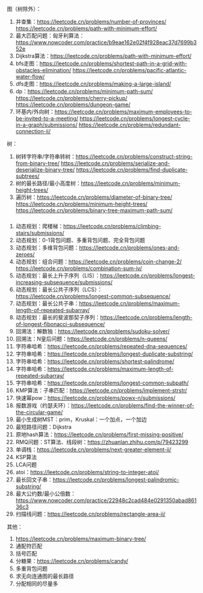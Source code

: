 图（树除外）：
1. 并查集：https://leetcode.cn/problems/number-of-provinces/ https://leetcode.cn/problems/path-with-minimum-effort/
2. 最大匹配问题：匈牙利算法：https://www.nowcoder.com/practice/b9eae162e02f4f928eac37d7699b352e
3. Dijkstra算法：https://leetcode.cn/problems/path-with-minimum-effort/
4. bfs走图：https://leetcode.cn/problems/shortest-path-in-a-grid-with-obstacles-elimination/ https://leetcode.cn/problems/pacific-atlantic-water-flow/
5. dfs走图：https://leetcode.cn/problems/making-a-large-island/
5. dp：https://leetcode.cn/problems/minimum-path-sum/ https://leetcode.cn/problems/cherry-pickup/ https://leetcode.cn/problems/dungeon-game/
6. 环基内/外向树：https://leetcode.cn/problems/maximum-employees-to-be-invited-to-a-meeting/ https://leetcode.cn/problems/longest-cycle-in-a-graph/submissions/ https://leetcode.cn/problems/redundant-connection-ii/

树：
1. 树转字符串/字符串转树：https://leetcode.cn/problems/construct-string-from-binary-tree/ https://leetcode.cn/problems/serialize-and-deserialize-binary-tree/ https://leetcode.cn/problems/find-duplicate-subtrees/
2. 树的最长路径/最小高度树：https://leetcode.cn/problems/minimum-height-trees/
3. 遍历树：https://leetcode.cn/problems/diameter-of-binary-tree/ https://leetcode.cn/problems/minimum-height-trees/ https://leetcode.cn/problems/binary-tree-maximum-path-sum/

###
1. 动态规划：爬楼梯：https://leetcode.cn/problems/climbing-stairs/submissions/
2. 动态规划：0-1背包问题、多重背包问题、完全背包问题
3. 动态规划：多维背包问题：https://leetcode.cn/problems/ones-and-zeroes/
4. 动态规划：组合问题：https://leetcode.cn/problems/coin-change-2/ https://leetcode.cn/problems/combination-sum-iv/
5. 动态规划：最长上升子序列（LIS）：https://leetcode.cn/problems/longest-increasing-subsequence/submissions/
6. 动态规划：最长公共子序列（LCS）：https://leetcode.cn/problems/longest-common-subsequence/
7. 动态规划：最长公共子串：https://leetcode.cn/problems/maximum-length-of-repeated-subarray/
8. 动态规划：最长的斐波那契子序列：https://leetcode.cn/problems/length-of-longest-fibonacci-subsequence/
9. 回溯法：解数独：https://leetcode.cn/problems/sudoku-solver/
10. 回溯法：N皇后问题：https://leetcode.cn/problems/n-queens/
11. 字符串哈希：https://leetcode.cn/problems/repeated-dna-sequences/
12. 字符串哈希：https://leetcode.cn/problems/longest-duplicate-substring/
13. 字符串哈希：https://leetcode.cn/problems/shortest-palindrome/
14. 字符串哈希：https://leetcode.cn/problems/maximum-length-of-repeated-subarray/
15. 字符串哈希：https://leetcode.cn/problems/longest-common-subpath/
16. KMP算法：子串匹配：https://leetcode.cn/problems/implement-strstr/
17. 快速幂pow：https://leetcode.cn/problems/powx-n/submissions/
18. 报数游戏（约瑟夫环）：https://leetcode.cn/problems/find-the-winner-of-the-circular-game/
19. 最小生成树MST：prim，Kruskal：一个加点，一个加边
20. 最短路径问题：Dijkstra
25. 原地hash算法：https://leetcode.cn/problems/first-missing-positive/
26. RMQ问题：ST算法、线段树：https://zhuanlan.zhihu.com/p/79423299
27. 单调栈：https://leetcode.cn/problems/next-greater-element-ii/
24. KSP算法
25. LCA问题
26. atoi：https://leetcode.cn/problems/string-to-integer-atoi/
27. 最长回文子串：https://leetcode.cn/problems/longest-palindromic-substring/
28. 最大公约数/最小公倍数：https://www.nowcoder.com/practice/22948c2cad484e0291350abad86136c3
29. 扫描线问题：https://leetcode.cn/problems/rectangle-area-ii/



其他：
1. https://leetcode.cn/problems/maximum-binary-tree/
2. 通配符匹配
3. 括号匹配
4. 分糖果：https://leetcode.cn/problems/candy/
5. 多重背包问题
6. 求无向连通图的最长路径
7. 分配相同的尽量多
